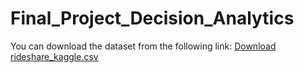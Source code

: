 # Final_Project_Decision_Analytics

You can download the dataset from the following link:
[Download rideshare_kaggle.csv]([https://www.kaggle.com/datasets/mohan28169/rideshare-kagglecsv])
